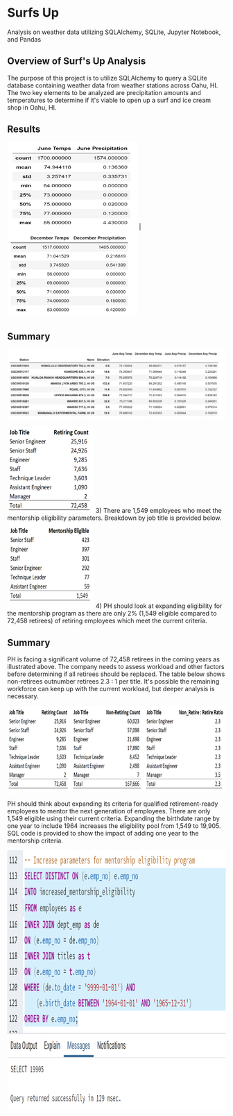 # Surfs Up
Analysis on weather data utilizing SQLAlchemy, SQLite, Jupyter Notebook, and Pandas

## Overview of Surf's Up Analysis
The purpose of this project is to utilize SQLAlchemy to query a SQLite database containing weather data from weather stations across Oahu, HI.  The two key elements to be analyzed are precipitation amounts and temperatures to determine if it's viable to open up a surf and ice cream shop in Oahu, HI.  

## Results



<img src="https://github.com/dschul01/surfs_up/blob/main/Resources/Jun_Temp_Precip_Stats.png" width="300" height="200"> | <img src="https://github.com/dschul01/surfs_up/blob/main/Resources/Dec_Temp_Precip_Stats.png" width="300" height="200">



## Summary

![Temp_Precip_Station.png](https://github.com/dschul01/surfs_up/blob/main/Resources/Temp_Precip_Station.png)




<img src="https://github.com/dschul01/Pewlett-Hackard-Analysis/blob/main/Retiring_Title.png" width="200" height="200">
3) There are 1,549 employees who meet the mentorship eligibility parameters.  Breakdown by job title is provided below.

<img src="https://github.com/dschul01/Pewlett-Hackard-Analysis/blob/main/Mentorship_Eligible.png" width="200" height="200">
4) PH should look at expanding eligibility for the mentorship program as there are only 2% (1,549 eligible compared to 72,458 retirees) of retiring employees which meet the current criteria.


## Summary
PH is facing a significant volume of 72,458 retirees in the coming years as illustrated above.  The company needs to assess workload and other factors before determining if all retirees should be replaced.  The table below shows non-retirees outnumber retirees 2.3 : 1 per title.  It's possible the remaining workforce can keep up with the current workload, but deeper analysis is necessary.


<img src="https://github.com/dschul01/Pewlett-Hackard-Analysis/blob/main/Ratio_Title.png" width="600" height="200">

PH should think about expanding its criteria for qualified retirement-ready employees to mentor the next generation of employees.  There are only 1,549 eligible using their current criteria.  Expanding the birthdate range by one year to include 1964 increases the eligibility pool from 1,549 to 19,905.  SQL code is provided to show the impact of adding one year to the mentorship criteria.

<img src="https://github.com/dschul01/Pewlett-Hackard-Analysis/blob/main/Expanded_Mentorship_Criteria.png" width="600" height="600">
